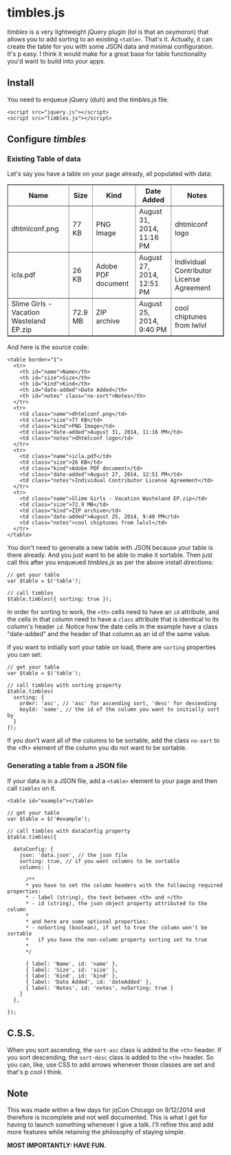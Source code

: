 timbles.js
==========

*timbles* is a very lightweight jQuery plugin (lol is that an oxymoron) that allows you to add sorting to an existing `<table>`. That's it. Actually, it can create the table for you with some JSON data and minimal configuration. It's p easy. I think it would make for a great base for table functionality you'd want to build into your apps.

## Install

You need to enqueue jQuery (duh) and the *timbles.js* file.

<pre><code>&lt;script src="jquery.js">&lt;/script>
&lt;script src="timbles.js">&lt;/script></code></pre>

## Configure *timbles*

### Existing Table of data

Let's say you have a table on your page already, all populated with data:

<table border="1">
  <tr>
    <th id="name">Name</th>
    <th id="size">Size</th>
    <th id="kind">Kind</th>
    <th id="date-added">Date Added</th>
    <th id="notes" class="no-sort">Notes</th>
  </tr>
  <tr>
    <td class="name">dhtmlconf.png</td>
    <td class="size">77 KB</td>
    <td class="kind">PNG Image</td>
    <td class="date-added">August 31, 2014, 11:16 PM</td>
    <td class="notes">dhtmlconf logo</td>
  </tr>      
  <tr>
    <td class="name">icla.pdf</td>
    <td class="size">26 KB</td>
    <td class="kind">Adobe PDF document</td>
    <td class="date-added">August 27, 2014, 12:51 PM</td>
    <td class="notes">Individual Contributor License Agreement</td>
  </tr>
  <tr>
    <td class="name">Slime Girls - Vacation Wasteland EP.zip</td>
    <td class="size">72.9 MB</td>
    <td class="kind">ZIP archive</td>
    <td class="date-added">August 25, 2014, 9:40 PM</td>
    <td class="notes">cool chiptunes from lwlvl</td>
  </tr>
</table>


And here is the source code:


<pre><code>&lt;table border="1">
  &lt;tr>
    &lt;th id="name">Name&lt;/th>
    &lt;th id="size">Size&lt;/th>
    &lt;th id="kind">Kind&lt;/th>
    &lt;th id="date-added">Date Added&lt;/th>
    &lt;th id="notes" class="no-sort">Notes&lt;/th>
  &lt;/tr>
  &lt;tr>
    &lt;td class="name">dhtmlconf.png&lt;/td>
    &lt;td class="size">77 KB&lt;/td>
    &lt;td class="kind">PNG Image&lt;/td>
    &lt;td class="date-added">August 31, 2014, 11:16 PM&lt;/td>
    &lt;td class="notes">dhtmlconf logo&lt;/td>
  &lt;/tr>      
  &lt;tr>
    &lt;td class="name">icla.pdf&lt;/td>
    &lt;td class="size">26 KB&lt;/td>
    &lt;td class="kind">Adobe PDF document&lt;/td>
    &lt;td class="date-added">August 27, 2014, 12:51 PM&lt;/td>
    &lt;td class="notes">Individual Contributor License Agreement&lt;/td>
  &lt;/tr>
  &lt;tr>
    &lt;td class="name">Slime Girls - Vacation Wasteland EP.zip&lt;/td>
    &lt;td class="size">72.9 MB&lt;/td>
    &lt;td class="kind">ZIP archive&lt;/td>
    &lt;td class="date-added">August 25, 2014, 9:40 PM&lt;/td>
    &lt;td class="notes">cool chiptunes from lwlvl&lt;/td>
  &lt;/tr>
&lt;/table></code></pre>

You don't need to generate a new table with JSON because your table is there already. And you just want to be able to make it sortable. Then just call this after you enqueued *timbles.js* as per the above install directions:

<pre><code>// get your table
var $table = $('table');

// call timbles
$table.timbles({ sorting: true });</code></pre>

In order for sorting to work, the `<th>` cells need to have an `id` attribute, and the cells in that column need to have a `class` attribute that is identical to its column's header `id`. Notice how the date cells in the example have a class "date-added" and the header of that column as an id of the same value.

If you want to initially sort your table on load, there are `sorting` properties you can set:

<pre><code>// get your table
var $table = $('table');

// call timbles with sorting property
$table.timbles(
  sorting: {
    order: 'asc', // 'asc' for ascending sort, 'desc' for descending
    keyId: 'name', // the id of the column you want to initially sort by
  }
});</code></pre>

If you don't want all of the columns to be sortable, add the class `no-sort` to the &lt;th> element of the column you do not want to be sortable.

### Generating a table from a JSON file

If your data is in a JSON file, add a `<table>` element to your page and then call `timbles` on it.

<pre><code>&lt;table id="example">&lt;/table></code></pre>

<pre><code>// get your table
var $table = $('#example');

// call timbles with dataConfig property
$table.timbles({

  dataConfig: {
    json: 'data.json', // the json file
    sorting: true, // if you want columns to be sortable
    columns: [
      
      /**
      * you have to set the column headers with the following required properties:
      * - label (string), the text between &lt;th> and &lt;/th>
      * - id (string), the json object property attributed to the column
      * 
      * and here are some optional properties:
      * - noSorting (boolean), if set to true the column won't be sortable 
      *   if you have the non-column property sorting set to true
      *
      */

      { label: 'Name', id: 'name' },
      { label: 'Size', id: 'size' },
      { label: 'Kind', id: 'kind' },
      { label: 'Date Added', id: 'dateAdded' },
      { label: 'Notes', id: 'notes', noSorting: true }
    ]
  },

});</code></pre>

## C.S.S.

When you sort ascending, the `sort-asc` class is added to the `<th>` header. If you sort descending, the `sort-desc` class is added to the `<th>` header. So you can, like, use CSS to add arrows whenever those classes are set and that's p cool I think.

## Note

This was made within a few days for jqCon Chicago on 9/12/2014 and therefore is incomplete and not well documented. This is what I get for having to launch something whenever I give a talk. I'll refine this and add more features while retaining the philosophy of staying simple. 

**MOST IMPORTANTLY: HAVE FUN.**